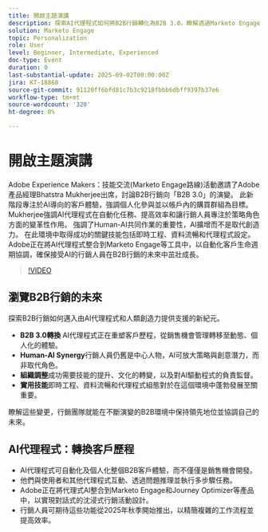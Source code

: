 ```yaml
---
title: 開啟主題演講
description: 探索AI代理程式如何將B2B行銷轉化為B2B 3.0。瞭解透過Marketo Engage提高效率、個人化和客戶歷程的策略。
solution: Marketo Engage
topic: Personalization
role: User
level: Beginner, Intermediate, Experienced
doc-type: Event
duration: 0
last-substantial-update: 2025-09-02T00:00:00Z
jira: KT-18868
source-git-commit: 91120ff6bfd81c7b3c9218fbbb6dbff9397b37e6
workflow-type: tm+mt
source-wordcount: '320'
ht-degree: 0%

---
```



# 開啟主題演講

Adobe Experience Makers：技能交流(Marketo Engage路線)活動邀請了Adobe產品經理Bhatstra Mukherjee出席，討論B2B行銷向「B2B 3.0」的演變。 此新階段專注於AI導向的客戶體驗，強調個人化參與並以帳戶內的購買群組為目標。 Mukherjee強調AI代理程式在自動化任務、提高效率和讓行銷人員專注於策略角色方面的變革性作用。 強調了Human-AI共同作業的重要性，AI擴增而不是取代創造力。 在此環境中取得成功的關鍵技能包括即時工程、資料流暢和代理程式設定。 Adobe正在將AI代理程式整合到Marketo Engage等工具中，以自動化客戶生命週期協調，確保接受AI的行銷人員在B2B行銷的未來中茁壯成長。

>[!VIDEO](https://video.tv.adobe.com/v/3471486/?learn=on&enablevpops&captions=chi_hant)

## 瀏覽B2B行銷的未來

探索B2B行銷如何邁入由AI代理程式和人類創造力提供支援的新紀元。

* **B2B 3.0轉換** AI代理程式正在重塑客戶歷程，從銷售機會管理轉移至動態、個人化的體驗。
* **Human-AI Synergy**&#x200B;行銷人員仍舊是中心人物，AI可放大策略與創意潛力，而非取代角色。
* **組織調整**&#x200B;成功需要技能的提升、文化的轉變，以及對AI驅動程式的負責監督。
* **實用技能**&#x200B;即時工程、資料流暢和代理程式組態對於在這個環境中蓬勃發展至關重要。

瞭解這些變更，行銷團隊就能在不斷演變的B2B環境中保持領先地位並協調自己的未來。

## AI代理程式：轉換客戶歷程

* AI代理程式可自動化及個人化整個B2B客戶體驗，而不僅僅是銷售機會開發。
* 他們與使用者和其他代理程式互動、透過問題推理並執行多步驟任務。
* Adobe正在將代理式AI整合到Marketo Engage和Journey Optimizer等產品中，以實現對話式的沈浸式行銷活動設計。
* 行銷人員可期待這些功能從2025年秋季開始推出，以精簡複雜的工作流程並提高效率。
